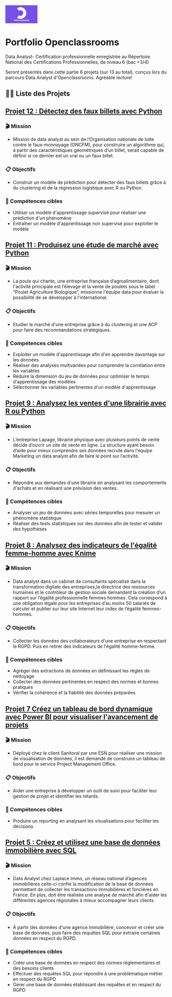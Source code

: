 <img src='./téléchargé.png' width=100x />

# Portfolio Openclassrooms
 Data Analyst- Certification professionnelle enregistrée au Répertoire National des Certifications Professionnelles, de niveau 6 (bac +3/4) 

Seront présentés dans cette partie 6 projets (sur 13 au total), conçus lors du parcours Data Analyst d'Openclassrooms.
Agréable lecture!

## 👨‍💻 Liste des Projets 

## [Projet 12 : Détectez des faux billets avec Python](./projets/projet-10/)<br>

### 🎬 Mission
 * Mission de data analyst au sein de l’Organisation nationale de lutte contre le faux-monnayage (ONCFM), pour construire un algorithme
   qui, à partir des caractéristiques géométriques d’un billet, serait capable de définir si ce dernier est un vrai ou un faux billet.


### &#128203; Objectifs
 * Construir un modèle de prédiction pour détecter des faux billets grâce à du clustering et de la régression logistique avec R ou Python.

### &#127919; Compétences cibles
 * Utiliser un modèle d'apprentissage supervisé pour réaliser une prédiction d'un phénomène
 * Entraîner un modèle d'apprentissage non supervisé pour exploiter le modèle

## [Projet 11 : Produisez une étude de marché avec Python](./Projets/Projet11/)<br>

### 🎬 Mission
 * La poule qui chante, une entreprise française d’agroalimentaire, dont l'activité principale est l’élevage et la vente de poulets
   sous le label “Poulet Agriculture Biologique”, missionne l'équipe data pour évaluer la possibilité de se développer à l'international.

### &#128203; Objectifs
 * Etudier le marché d'une entreprise grâce à du clustering et une ACP pour faire des recommandations stratégiques.


### &#127919; Compétences cibles
 * Exploiter un modèle d'apprentissage afin d'en apprendre davantage sur les données
 * Réaliser des analyses multivariées pour comprendre la corrélation entre les variables
 * Réduire la dimension du jeu de données pour optimiser le temps d'apprentissage des modèles
 * Sélectionner les variables pertinentes d'un modèle d'apprentissage

## [Projet 9 : Analysez les ventes d'une librairie avec R ou Python](./projets/projet-8/)<br>

### 🎬 Mission
 * L’entreprise Lapage, librairie physique avec plusieurs points de vente décide d’ouvrir un site de vente en ligne. 
   La structure ayant besoin d’aide pour mieux comprendre ses données recrute dans l'équipe Marketing un data analyst afin de faire
   le point sur l’activité. 
  

### &#128203; Objectifs
 * Répondre aux demandes d'une librairie en analysant les comportements d'achats et en réalisant une prévision des ventes.

### &#127919; Compétences cibles
 * Analyser un jeu de données avec séries temporelles pour mesurer un phénomène statistique
 * Réaliser des tests statistiques sur des données afin de tester et valider des hypothèses

## [Projet 8 : Analysez des indicateurs de l'égalité femme-homme avec Knime](./projets/projet-7/)<br>

### 🎬 Mission
 * Data analyst dans un cabinet de consultants spécialisé dans la transformation digitale des entreprises,la directrice des ressources humaines
   et le contrôleur de gestion sociale demandent la création d’un rapport sur l’égalité professionnelle femmes hommes.
   Cela correspond à une obligation légale pour les entreprises d’au moins 50 salariés de calculer et publier sur leur site Internet
   leur index de l’égalité femmes-hommes.

### &#128203; Objectifs
 * Collecter les données des collaborateurs d'une entreprise en respectant le RGPD. Puis en retirer des indicateurs de l'égalité homme-femme.

### &#127919; Compétences cibles
  * Agréger des extractions de données en définissant les règles de nettoyage
  * Collecter des données pertinentes en respect des normes et bonnes pratiques
  * Vérifier la cohérence et la fiabilité des données préparées

## [Projet 7 Créez un tableau de bord dynamique avec Power BI pour visualiser l'avancement de projets](./projets/projet-6/)<br>

### 🎬 Mission
 * Déployé chez le client Sanitoral par une ESN pour réaliser une mission de visualisation de données,
   il est demandé de construire un tableau de bord pour le service Project Management Office.
   
### &#128203; Objectifs
 * Aider une entreprise à développer un outil de suivi pour faciliter leur gestion de projet et identifier les retards.

### &#127919; Compétences cibles
  * Produire un reporting en analysant les visualisations pour faciliter les décisions


## [Projet 5 : Créez et utilisez une base de données immobilière avec SQL](./projets/projet-5/)<br>

### 🎬 Mission
  * Data Analyst chez Laplace Immo, un réseau national d’agences immobilières celle-ci confie la modification de la base de données permettant
    de collecter les transactions immobilières et foncières en France. En plus, doit être réalisée une analyse de marché afin d'aider les différentes
    agences régionales à mieux accompagner leurs clients.

### &#128203; Objectifs
 * À partir des données d'une agence immobilière, concevoir et créer une base de données, puis faire des requêtes SQL pour extraire
   certaines données en respect du RGPD.

### &#127919; Compétences cibles
  * Créer une base de données en respect des normes réglementaires et des besoins clients
  * Effectuer des requêtes SQL pour répondre à une problématique métier en respect du RGPD
  * Gérer une base de données établissant des requêtes et en respect du RGPD


